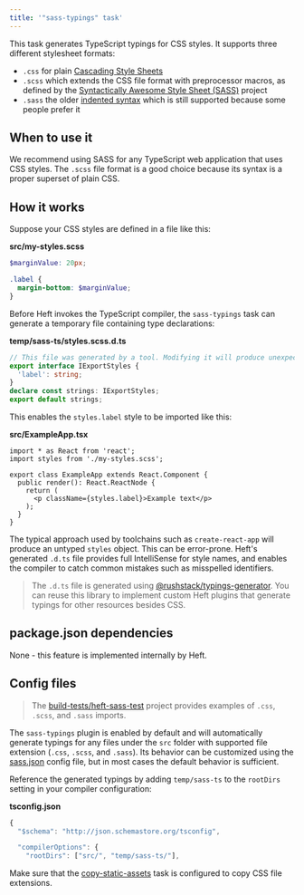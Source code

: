 ```yaml
---
title: '"sass-typings" task'
---
```


This task generates TypeScript typings for CSS styles.  It supports three different stylesheet formats:

- `.css` for plain [Cascading Style Sheets](https://en.wikipedia.org/wiki/CSS)
- `.scss` which extends the CSS file format with preprocessor macros, as defined by the [Syntactically Awesome Style Sheet (SASS)](https://sass-lang.com/) project
- `.sass` the older [indented syntax](https://sass-lang.com/documentation/syntax) which is still supported because some people prefer it


## When to use it

We recommend using SASS for any TypeScript web application that uses CSS styles.  The `.scss` file format is a good choice because its syntax is a proper superset of plain CSS.


## How it works

Suppose your CSS styles are defined in a file like this:

**src/my-styles.scss**
```scss
$marginValue: 20px;

.label {
  margin-bottom: $marginValue;
}
```

Before Heft invokes the TypeScript compiler, the `sass-typings` task can generate a temporary file containing type declarations:

**temp/sass-ts/styles.scss.d.ts**
```ts
// This file was generated by a tool. Modifying it will produce unexpected behavior
export interface IExportStyles {
  'label': string;
}
declare const strings: IExportStyles;
export default strings;
```

This enables the `styles.label` style to be imported like this:

**src/ExampleApp.tsx**
```tsx
import * as React from 'react';
import styles from './my-styles.scss';

export class ExampleApp extends React.Component {
  public render(): React.ReactNode {
    return (
      <p className={styles.label}>Example text</p>
    );
  }
}
```

The typical approach used by toolchains such as `create-react-app` will produce an untyped `styles` object.
This can be error-prone.  Heft's generated `.d.ts` file provides full IntelliSense for style names, and enables
the compiler to catch common mistakes such as misspelled identifiers.

> The `.d.ts` file is generated using [@rushstack/typings-generator](https://www.npmjs.com/package/@rushstack/typings-generator).
> You can reuse this library to implement custom Heft plugins that generate typings for other resources besides CSS.


## package.json dependencies

None - this feature is implemented internally by Heft.


## Config files

> The [build-tests/heft-sass-test](https://github.com/microsoft/rushstack/tree/master/build-tests/heft-sass-test)
> project provides examples of `.css`, `.scss`, and `.sass` imports.

The `sass-typings` plugin is enabled by default and will automatically generate typings for any files under
the `src` folder with supported file extension (`.css`, `.scss`, and `.sass`).  Its behavior can be customized using
the [sass.json](../heft_configs/sass_json) config file, but in most cases the default behavior
is sufficient.

Reference the generated typings by adding `temp/sass-ts` to the `rootDirs` setting in your compiler configuration:

**tsconfig.json**
```js
{
  "$schema": "http://json.schemastore.org/tsconfig",

  "compilerOptions": {
    "rootDirs": ["src/", "temp/sass-ts/"],

```

Make sure that the [copy-static-assets](../heft_tasks/copy-static-assets) task is configured
to copy CSS file extensions.
